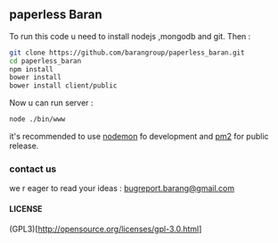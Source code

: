 ## paperless Baran
To run this code u need to install nodejs ,mongodb and git.
Then :
```sh
git clone https://github.com/barangroup/paperless_baran.git
cd paperless_baran
npm install
bower install
bower install client/public
```

Now u can run server :
```sh
node ./bin/www
```
it's recommended to use [nodemon](https://www.npmjs.com/package/nodemon) fo development and [pm2](https://www.npmjs.com/package/pm2) for public release.

### contact us
we r eager to read your ideas : bugreport.barang@gmail.com

#### LICENSE
(GPL3)[http://opensource.org/licenses/gpl-3.0.html]
